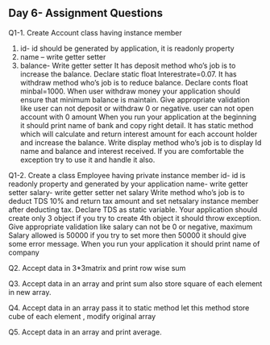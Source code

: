 ## Day 6- Assignment Questions

Q1-1. Create Account class having instance member 
1. id- id should be generated by application, it is readonly property
2. name – write getter setter 
3. balance- Write getter setter 
It has deposit method who’s job is to increase the balance.
Declare static float Interestrate=0.07.
It has withdraw method who’s job is to reduce balance.
Declare conts float minbal=1000. When user withdraw money your application should ensure that minimum balance is maintain. 
Give appropriate validation like user can not deposit or withdraw 0 or negative. user can not open account with 0 amount
When you run your application at the beginning it should print name of bank and copy right detail.
It has static method which will calculate and return  interest amount for each account holder and increase the balance.
Write display method who’s job is to display Id name and balance and interest received.
If you are comfortable the exception try to use it and handle it also.

 Q1-2. Create a class Employee having private instance member 
id- id is readonly property and generated by your application
name- write getter setter
salary- write getter setter
net salary
Write method who’s job is to deduct TDS 10% and return tax amount and set netsalary instance member after deducting tax.
Declare TDS as static variable.
Your application should create only 3 object if you try to create 4th object it should throw exception.
Give appropriate validation like salary can not be 0 or negative, maximum
Salary allowed is 50000 if you try to set more then 50000 it should give some error message.
When you run your application it should print name of company

Q2. Accept data in 3*3matrix and print row wise sum

Q3. Accept data in an array and print sum  also store square of each element in new array.

Q4. Accept data in an array pass it to static method let this method store cube of each element , modify original array

Q5. Accept data in an array and print average.
